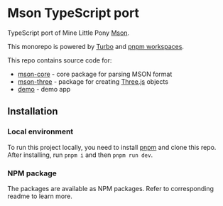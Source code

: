 # Mson TypeScript port

TypeScript port of Mine Little Pony [Mson](https://github.com/MineLittlePony/Mson).

This monorepo is powered by [Turbo](https://turbo.build/) and [pnpm workspaces](https://pnpm.io/workspaces).

This repo contains source code for:

- [mson-core](./packages/mson-core/) - core package for parsing MSON format
- [mson-three](./packages/mson-three/) - package for creating [Three.js](https://threejs.org/) objects
- [demo](./apps/demo/) - demo app

## Installation

### Local environment

To run this project locally, you need to install [pnpm](https://pnpm.io/) and clone this repo. After installing, run `pnpm i` and then `pnpm run dev`.

### NPM package

The packages are available as NPM packages. Refer to corresponding readme to learn more.
